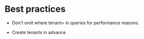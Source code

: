 # Best practices 

* Don't omit where tenant= in queries for performance reasons.

* Create tenants in advance